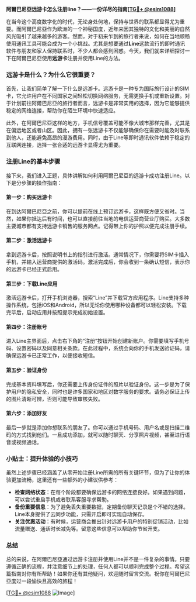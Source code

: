 **阿爾巴尼亞远游卡怎么注册line？——一份详尽的指南[[TG💪+ @esim1088](https://t.me/s/esim1088)]**

在当今这个高度数字化的时代，无论身处何地，保持与世界的联系都显得尤为重要。而阿爾巴尼亞作为欧洲的一个神秘国度，近年来因其独特的文化和美丽的自然风光吸引了越来越多的游客。然而，对于初来乍到的旅行者来说，如何在当地顺畅使用通讯工具可能会成为一个小挑战。尤其是想要通过**Line**这款流行的即时通讯软件与朋友和家人保持联系时，不少人都会感到困惑。今天，我们就来详细探讨一下在阿爾巴尼亞使用**远游卡**注册并使用Line的方法。

### **远游卡是什么？为什么它很重要？**

首先，让我们简单了解一下什么是远游卡。远游卡是一种专为国际旅行设计的SIM卡，它允许用户在不同国家之间轻松切换网络服务，无需更换手机或重新设置。对于计划前往阿爾巴尼亞的旅行者而言，远游卡是非常实用的选择，因为它能够提供稳定的网络连接，帮助你在陌生环境中快速适应。

此外，在阿爾巴尼亞这样的地方，手机信号覆盖可能不像大城市那样完善，尤其是在偏远地区或者山区。因此，拥有一张远游卡不仅能够确保你在需要时能及时联系到他人，还能避免高昂的漫游费用。同时，由于Line等即时通讯软件依赖于稳定的互联网连接，选择一张合适的远游卡显得尤为重要。

### **注册Line的基本步骤**

接下来，我们进入正题，具体讲解如何利用阿爾巴尼亞的远游卡成功注册Line。以下是分步骤的操作指南：

#### **第一步：购买远游卡**
在到达阿爾巴尼亞之前，你可以提前在线上预订远游卡，这样既方便又省时。当然，如果你抵达后有时间，也可以直接前往当地的电信运营商营业厅购买。大多数主要城市都有支持远游卡销售的服务网点。记得带上你的护照以便完成注册手续。

#### **第二步：激活远游卡**
拿到远游卡后，按照说明书上的指引进行激活。通常情况下，你需要将SIM卡插入手机，并输入运营商提供的激活码。激活完成后，你会收到一条确认短信，表示你的远游卡已经正式启用。

#### **第三步：下载Line应用**
激活远游卡后，打开手机浏览器，搜索“Line”并下载官方应用程序。Line支持多种操作系统，包括iOS和Android，所以无论你使用哪种设备都可以轻松安装。下载完毕后，启动应用并按照提示完成初始设置。

#### **第四步：注册账号**
进入Line主界面后，点击右下角的“注册”按钮开始创建新账户。你需要填写手机号码、设置密码以及同意相关条款。在此过程中，系统会向你的手机发送验证码，请确保远游卡已正常工作，以便接收短信。

#### **第五步：验证身份**
完成基本资料填写后，你还需要上传身份证件的照片以验证身份。这一步是为了保护用户的隐私安全，同时也是许多国家和地区对数字服务的要求。请务必保证上传的图片清晰可辨，否则可能导致审核失败。

#### **第六步：添加好友**
最后一步就是添加你想联系的朋友了。你可以通过手机号码、用户名或是扫描二维码的方式找到他们。一旦成功添加，就可以随时聊天、分享照片视频，甚至进行语音或视频通话。

### **小贴士：提升体验的小技巧**

虽然上述步骤已经涵盖了从零开始注册Line所需的所有关键环节，但为了让你的体验更加流畅，这里还有一些额外的小建议供参考：

- **检查网络状态**：在每个阶段都要确保远游卡的网络连接良好。如果遇到问题，可以尝试重启手机或者联系客服寻求帮助。
- **备份重要信息**：为了避免丢失重要数据，定期备份聊天记录是个不错的选择。Line本身提供了云同步功能，只需开启即可实现自动保存。
- **关注优惠活动**：有时候，运营商会推出针对远游卡用户的特别促销活动，比如流量赠送、通话时长减免等。留意这些信息可以帮助你节省开支。

### **总结**

总的来说，在阿爾巴尼亞通过远游卡注册并使用Line并不是一件复杂的事情。只要遵循正确的流程，并注意细节上的处理，任何人都可以顺利完成整个过程。希望这篇指南对你有所帮助！如果你还有其他疑问，欢迎随时留言交流。祝你在阿爾巴尼亞度过一段愉快且高效的旅程！

[[TG💪+ @esim1088](https://t.me/s/esim1088) ![Image](https://i.postimg.cc/4NQfJmqS/Snipaste-2025-05-13-00-14-12.png)]